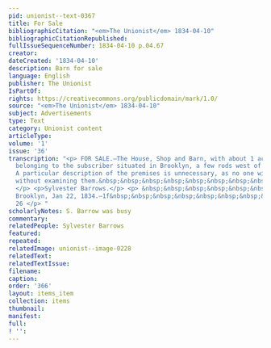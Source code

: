```yaml
---
pid: unionist--text-0367
title: For Sale
bibliographicCitation: "<em>The Unionist</em> 1834-04-10"
bibliographicCitationRepublished: 
fullIssueSequenceNumber: 1834-04-10 p.04.67
creator: 
dateCreated: '1834-04-10'
description: Barn for sale
language: English
publisher: The Unionist
IsPartOf: 
rights: https://creativecommons.org/publicdomain/mark/1.0/
source: "<em>The Unionist</em> 1834-04-10"
subject: Advertisements
type: Text
category: Unionist content
articleType: 
volume: '1'
issue: '36'
transcription: "<p> FOR SALE.—The House, Shop and Barn, with about 1 acre of land,
  belonging to the subscriber situated in Brooklyn, a few rods west of Mather’s Coffee-House.
  A particular description of the premises is unnecessary, as no one will purchase
  without examining them.&nbsp;&nbsp;&nbsp;&nbsp;&nbsp;&nbsp;&nbsp;&nbsp;&nbsp;&nbsp;&nbsp;&nbsp;&nbsp;&nbsp;&nbsp;&nbsp;&nbsp;&nbsp;&nbsp;&nbsp;
  </p> <p>Sylvester Barrows.</p> <p> &nbsp;&nbsp;&nbsp;&nbsp;&nbsp;&nbsp;&nbsp;&nbsp;&nbsp;&nbsp;&nbsp;
  Brooklyn, Jan 22, 1834.—1f&nbsp;&nbsp;&nbsp;&nbsp;&nbsp;&nbsp;&nbsp;&nbsp;&nbsp;&nbsp;&nbsp;&nbsp;&nbsp;&nbsp;&nbsp;&nbsp;&nbsp;&nbsp;&nbsp;&nbsp;&nbsp;&nbsp;&nbsp;&nbsp;&nbsp;&nbsp;
  26 </p> "
scholarlyNotes: S. Barrow was busy
commentary: 
relatedPeople: Sylvester Barrows
featured: 
repeated: 
relatedImage: unionist--image-0228
relatedText: 
relatedTextIssue: 
filename: 
caption: 
order: '366'
layout: items_item
collection: items
thumbnail: 
manifest: 
full: 
! '': 
---
```

